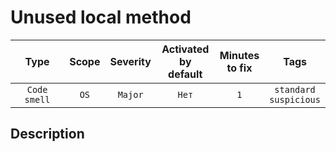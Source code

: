 # Unused local method

| Type | Scope | Severity | Activated<br/>by default | Minutes<br/>to fix | Tags |
| :-: | :-: | :-: | :-: | :-: | :-: |
| `Code smell` | `OS` | `Major` | `Нет` | `1` | `standard`<br/>`suspicious` |


## <TODO PARAMS>

## Description

